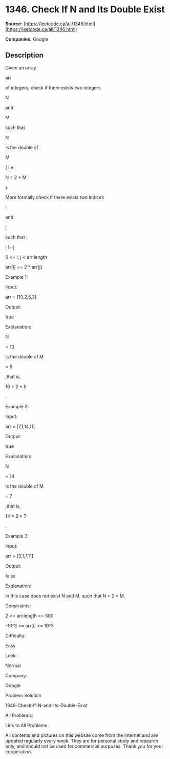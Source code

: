 # 1346. Check If N and Its Double Exist

**Source:** [https://leetcode.ca/all/1346.html](https://leetcode.ca/all/1346.html)

**Companies:** Google

## Description

Given an array

arr

of integers, check if there exists two integers

N

and

M

such that

N

is the double of

M

( i.e.

N = 2 * M

).

More formally check if there exists two indices

i

and

j

such that :

i != j

0 <= i, j < arr.length

arr[i] == 2 * arr[j]

Example 1:

Input:

arr = [10,2,5,3]

Output:

true

Explanation:

N

= 10

is the double of M

= 5

,that is,

10 = 2 * 5

.

Example 2:

Input:

arr = [7,1,14,11]

Output:

true

Explanation:

N

= 14

is the double of M

= 7

,that is,

14 = 2 * 7

.

Example 3:

Input:

arr = [3,1,7,11]

Output:

false

Explanation:

In this case does not exist N and M, such that N = 2 * M.

Constraints:

2 <= arr.length <= 500

-10^3 <= arr[i] <= 10^3

Difficulty:

Easy

Lock:

Normal

Company:

Google

Problem Solution

1346-Check-If-N-and-Its-Double-Exist

All Problems:

Link to All Problems

All contents and pictures on this website come from the Internet and are updated regularly every week. They are for personal study and research only, and should not be used for commercial purposes. Thank you for your cooperation.

